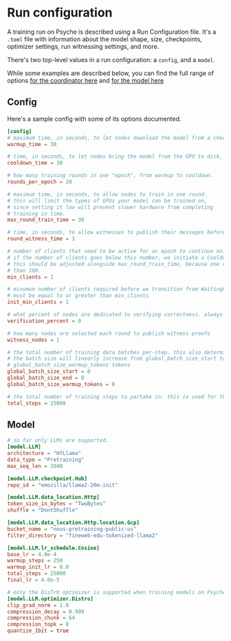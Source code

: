 # Run configuration

A training run on Psyche is described using a Run Configuration file.
It's a `.toml` file with information about the model shape, size, checkpoints, optimizer settings, run witnessing settings, and more.

There's two top-level values in a run configuration: a `config`, and a `model`.

While some examples are described below, you can find the full range of options [for the coordinator here](https://github.com/PsycheFoundation/psyche/blob/main/shared/coordinator/src/coordinator.rs) and [for the model here](https://github.com/PsycheFoundation/psyche/blob/main/shared/coordinator/src/model.rs)

## Config

Here's a sample config with some of its options documented.

```toml
[config]
# maximum time, in seconds, to let nodes download the model from a checkpoint / other nodes
warmup_time = 30

# time, in seconds, to let nodes bring the model from the GPU to disk, and to opt to join the next round.
cooldown_time = 30

# how many training rounds in one "epoch", from warmup to cooldown.
rounds_per_epoch = 20

# maximum time, in seconds, to allow nodes to train in one round.
# this will limit the types of GPUs your model can be trained on,
# since setting it low will prevent slower hardware from completing
# training in time.
max_round_train_time = 30

# time, in seconds, to allow witnesses to publish their messages before next round
round_witness_time = 1

# number of clients that need to be active for an epoch to continue on.
# if the number of clients goes below this number, we initiate a Cooldown and then back to WaitingForMembers.
# this should be adjusted alongside max_round_train_time, because one client will train a lot slower
# than 100.
min_clients = 1

# minumum number of clients required before we transition from WaitingForMembers to Warmup.
# must be equal to or greater than min_clients
init_min_clients = 1

# what percent of nodes are dedicated to verifying correctness. always set to 0 for now.
verification_percent = 0

# how many nodes are selected each round to publish witness proofs
witness_nodes = 1

# the total number of training data batches per-step. this also determines your maximum number of clients.
# the batch size will linearly increase from global_batch_size_start to global_batch_size_end over
# global_batch_size_warmup_tokens tokens
global_batch_size_start = 8
global_batch_size_end = 8
global_batch_size_warmup_tokens = 0

# the total number of training steps to partake in. this is used for the LR schedule in the model section too.
total_steps = 25000
```

## Model

```toml
# so far only LLMs are supported.
[model.LLM]
architecture = "HfLlama"
data_type = "Pretraining"
max_seq_len = 2048

[model.LLM.checkpoint.Hub]
repo_id = "emozilla/llama2-20m-init"

[model.LLM.data_location.Http]
token_size_in_bytes = "TwoBytes"
shuffle = "DontShuffle"

[model.LLM.data_location.Http.location.Gcp]
bucket_name = "nous-pretraining-public-us"
filter_directory = "fineweb-edu-tokenized-llama2"

[model.LLM.lr_schedule.Cosine]
base_lr = 4.0e-4
warmup_steps = 250
warmup_init_lr = 0.0
total_steps = 25000
final_lr = 4.0e-5

# only the DisTrO optimizer is supported when training models on Psyche.
[model.LLM.optimizer.Distro]
clip_grad_norm = 1.0
compression_decay = 0.999
compression_chunk = 64
compression_topk = 8
quantize_1bit = true
```
